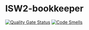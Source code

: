 # ISW2-bookkeeper

[![Quality Gate Status](https://sonarcloud.io/api/project_badges/measure?project=DiTotto_ISW2-bookkeeper&metric=alert_status)](https://sonarcloud.io/summary/new_code?id=DiTotto_ISW2-bookkeeper)
[![Code Smells](https://sonarcloud.io/api/project_badges/measure?project=DiTotto_ISW2-bookkeeper&metric=code_smells)](https://sonarcloud.io/summary/new_code?id=DiTotto_ISW2-bookkeeper)